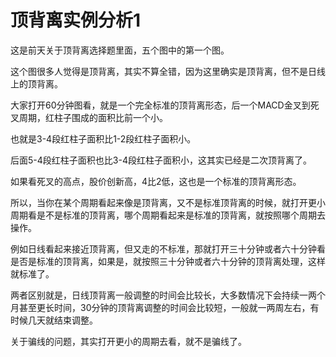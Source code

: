 # 顶背离实例分析1

这是前天关于顶背离选择题里面，五个图中的第一个图。

这个图很多人觉得是顶背离，其实不算全错，因为这里确实是顶背离，但不是日线上的顶背离。

大家打开60分钟图看，就是一个完全标准的顶背离形态，后一个MACD金叉到死叉周期，红柱子围成的面积比前一个小。

也就是3-4段红柱子面积比1-2段红柱子面积小。

后面5-4段红柱子面积也比3-4段红柱子面积小，这其实已经是二次顶背离了。

如果看死叉的高点，股价创新高，4比2低，这也是一个标准的顶背离形态。

所以，当你在某个周期看起来像是顶背离，又不是标准顶背离的时候，就打开更小周期看是不是标准的顶背离，哪个周期看起来是标准的顶背离，就按照哪个周期去操作。

例如日线看起来接近顶背离，但又走的不标准，那就打开三十分钟或者六十分钟看是否是标准的顶背离，如果是，就按照三十分钟或者六十分钟的顶背离处理，这样就标准了。

两者区别就是，日线顶背离一般调整的时间会比较长，大多数情况下会持续一两个月甚至更长时间，30分钟的顶背离调整的时间会比较短，一般就一两周左右，有时候几天就结束调整。

关于骗线的问题，其实打开更小的周期去看，就不是骗线了。